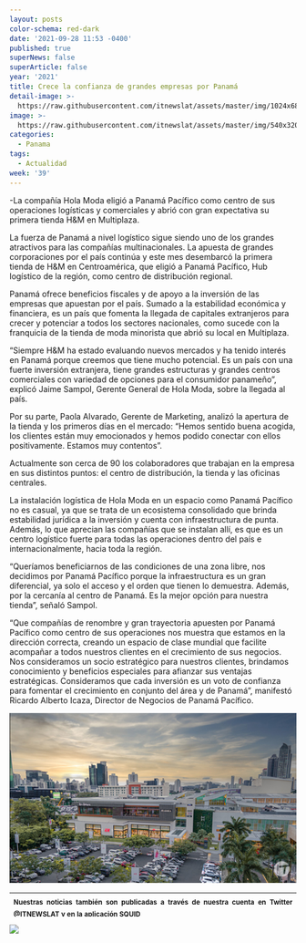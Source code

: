 ```yaml
---
layout: posts
color-schema: red-dark
date: '2021-09-28 11:53 -0400'
published: true
superNews: false
superArticle: false
year: '2021'
title: Crece la confianza de grandes empresas por Panamá
detail-image: >-
  https://raw.githubusercontent.com/itnewslat/assets/master/img/1024x680/multiplaza-g.jpg
image: >-
  https://raw.githubusercontent.com/itnewslat/assets/master/img/540x320/multiplaza-p.jpg
categories:
  - Panama
tags:
  - Actualidad
week: '39'
---
```

-La compañía Hola Moda eligió a Panamá Pacífico como centro de sus operaciones logísticas
y comerciales y abrió con gran expectativa su primera tienda H&M en Multiplaza.

La fuerza de Panamá a nivel logístico sigue siendo
uno de los grandes atractivos para las compañías multinacionales. La apuesta de grandes
corporaciones por el país continúa y este mes desembarcó la primera tienda de H&amp;M en
Centroamérica, que eligió a Panamá Pacífico, Hub logístico de la región, como centro de
distribución regional.

Panamá ofrece beneficios fiscales y de apoyo a la inversión de las empresas que apuestan
por el país. Sumado a la estabilidad económica y financiera, es un país que fomenta la
llegada de capitales extranjeros para crecer y potenciar a todos los sectores nacionales,
como sucede con la franquicia de la tienda de moda minorista que abrió su local en
Multiplaza.

“Siempre H&amp;M ha estado evaluando nuevos mercados y ha tenido interés en Panamá
porque creemos que tiene mucho potencial. Es un país con una fuerte inversión extranjera,
tiene grandes estructuras y grandes centros comerciales con variedad de opciones para el
consumidor panameño”, explicó Jaime Sampol, Gerente General de Hola Moda, sobre la
llegada al país.

Por su parte, Paola Alvarado, Gerente de Marketing, analizó la apertura de la tienda y los
primeros días en el mercado: “Hemos sentido buena acogida, los clientes están muy
emocionados y hemos podido conectar con ellos positivamente. Estamos muy contentos”.

Actualmente son cerca de 90 los colaboradores que trabajan en la empresa en sus distintos
puntos: el centro de distribución, la tienda y las oficinas centrales.

La instalación logística de Hola Moda en un espacio como Panamá Pacífico no es casual,
ya que se trata de un ecosistema consolidado que brinda estabilidad jurídica a la inversión y
cuenta con infraestructura de punta. Además, lo que aprecian las compañías que se
instalan allí, es que es un centro logístico fuerte para todas las operaciones dentro del país
e internacionalmente, hacia toda la región.

“Queríamos beneficiarnos de las condiciones de una zona libre, nos decidimos por Panamá
Pacífico porque la infraestructura es un gran diferencial, ya solo el acceso y el orden que
tienen lo demuestra. Además, por la cercanía al centro de Panamá. Es la mejor opción para
nuestra tienda”, señaló Sampol.

“Que compañías de renombre y gran trayectoria apuesten por Panamá Pacífico como
centro de sus operaciones nos muestra que estamos en la dirección correcta, creando un
espacio de clase mundial que facilite acompañar a todos nuestros clientes en el crecimiento
de sus negocios. Nos consideramos un socio estratégico para nuestros clientes, brindamos
conocimiento y beneficios especiales para afianzar sus ventajas estratégicas.
Consideramos que cada inversión es un voto de confianza para fomentar el crecimiento en conjunto del área y de Panamá”, manifestó Ricardo Alberto Icaza, Director de Negocios de
Panamá Pacífico.

![](https://raw.githubusercontent.com/itnewslat/assets/master/img/540x320/multiplaza-p.jpg)

<table style="height: 42px;" width="569">
<tbody>
<tr>
<td style="text-align: justify;"><sub><strong>Nuestras noticias también son publicadas a través de nuestra cuenta en Twitter <a href="https://twitter.com/itnewslat?lang=es">@ITNEWSLAT</a> y en la aplicación <a href="https://squidapp.co/en/">SQUID</a></strong></sub></td>
</tr>
</tbody>
</table>

<img src="https://tracker.metricool.com/c3po.jpg?hash=56f88a41e39ab42c063cc51676587a04"/>
